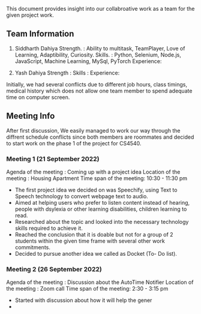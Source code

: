 This document provides insight into our collabroative work as a team for the given project work.

## Team Information

1. Siddharth Dahiya
Strength. : Ability to multitask, TeamPlayer, Love of Learning, Adaptibility, Curiosity.
Skills.   : Python, Selenium, Node.js, JavaScript, Machine Learning, MySql, PyTorch
Experience: 
 
2. Yash Dahiya
Strength  :
Skills    :
Experience:
  
Initially, we had several conflicts due to different job hours, class timings, medical history which does not allow one team member to spend adequate time on computer screen. 

## Meeting Info
After first discussion, We easily managed to work our way through the diffrent schedule conflicts since both members are roommates and decided to start work on the phase 1 of the project for CS4540.

### Meeting 1 (21 September 2022)
  Agenda of the meeting   : Coming up with a project idea
  Location of the meeting : Housing Apartment
  Time span of the meeting: 10:30 - 11:30 pm
- The first project idea we decided on was Speechify, using Text to Speech technology to convert webpage text to audio.
- Aimed at helping users who prefer to listen content instead of hearing, people with dsylexia or other learning disabilities, children learning to read.
- Researched about the topic and looked into the necessary technology skills required to achieve it.
- Reached the conclusion that it is doable but not for a group of 2 students within the given time frame with several other work commitments.
- Decided to pursue another idea we called as Docket (To- Do list).

### Meeting 2 (26 September 2022)
  Agenda of the meeting   : Discussion about the AutoTime Notifier
  Location of the meeting : Zoom call
  Time span of the meeting: 2:30 - 3:15 pm
- Started with discussion about how it will help the gener
- 
  
  

